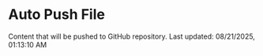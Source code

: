 # Auto Push File

Content that will be pushed to GitHub repository.
Last updated: 08/21/2025, 01:13:10 AM